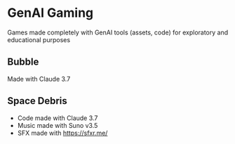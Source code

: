 # GenAI Gaming
 Games made completely with GenAI tools (assets, code) for exploratory and educational purposes

## Bubble
Made with Claude 3.7

## Space Debris
- Code made with Claude 3.7
- Music made with Suno v3.5
- SFX made with https://sfxr.me/
